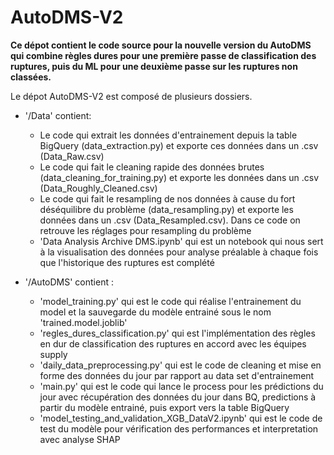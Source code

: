 # AutoDMS-V2

**Ce dépot contient le code source pour la nouvelle version du AutoDMS qui combine règles dures pour une première passe de classification des ruptures, puis du ML pour une deuxième passe sur les ruptures non classées.**


Le dépot AutoDMS-V2 est composé de plusieurs dossiers.

   - '/Data' contient: 
        - Le code qui extrait les données d'entrainement depuis la table BigQuery (data_extraction.py) et exporte ces données dans un .csv (Data_Raw.csv)
        - Le code qui fait le cleaning rapide des données brutes (data_cleaning_for_training.py) et exporte les données dans un .csv (Data_Roughly_Cleaned.csv)
        - Le code qui fait le resampling de nos données à cause du fort déséquilibre du problème (data_resampling.py) et exporte les données dans un .csv (Data_Resampled.csv). Dans ce code on retrouve les réglages pour resampling du problème
        - 'Data Analysis Archive DMS.ipynb' qui est un notebook qui nous sert à la visualisation des données pour analyse préalable à chaque fois que l'historique des ruptures est complété
          
   - '/AutoDMS' contient :
       - 'model_training.py' qui est le code qui réalise l'entrainement du model et la sauvegarde du modèle entrainé sous le nom 'trained.model.joblib'
       - 'regles_dures_classification.py' qui est l'implémentation des règles en dur de classification des ruptures en accord avec les équipes supply
       - 'daily_data_preprocessing.py' qui est le code de cleaning et mise en forme des données du jour par rapport au data set d'entrainement
       - 'main.py' qui est le code qui lance le process pour les prédictions du jour avec récupération des données du jour dans BQ, predictions à partir du modèle entrainé, puis export vers la table BigQuery 
       - 'model_testing_and_validation_XGB_DataV2.ipynb' qui est le code de test du modèle pour vérification des performances et interpretation avec analyse SHAP
       
       
